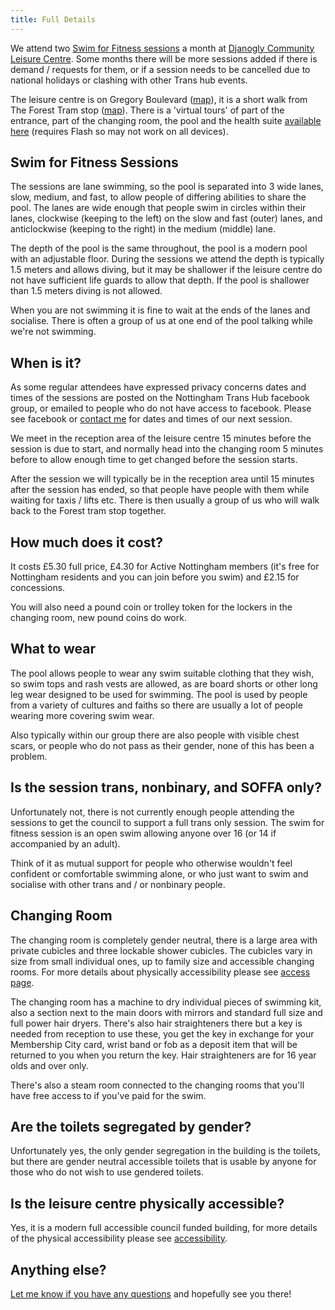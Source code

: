 ```yaml
---
title: Full Details
---
```


We attend two [Swim for Fitness sessions](http://gossweb.nottinghamcity.gov.uk/toptask/leisureactivities/fulldetails.asp?ActivityID=6141) a month at [Djanogly Community Leisure Centre](http://www.nottinghamcity.gov.uk/leisure-centres/find-a-leisure-centre/djanogly-community-leisure-centre/). Some months there will be more sessions added if there is demand / requests for them, or if a session needs to be cancelled due to national holidays or clashing with other Trans hub events.

The leisure centre is on Gregory Boulevard ([map](https://goo.gl/maps/8Ng2WuYCEcw)), it is a short walk from The Forest Tram stop ([map](https://goo.gl/maps/66aXgiwNBwF2)). There is a 'virtual tours' of part of the entrance, part of the changing room, the pool and the health suite [available here](http://gossweb.nottinghamcity.gov.uk/virtualtours/djanoglyvtour/start.html) (requires Flash so may not work on all devices).

## Swim for Fitness Sessions

The sessions are lane swimming, so the pool is separated into 3 wide lanes, slow, medium, and fast, to allow people of differing abilities to share the pool. The lanes are wide enough that people swim in circles within their lanes, clockwise (keeping to the left) on the slow and fast (outer) lanes, and anticlockwise (keeping to the right) in the medium (middle) lane.

The depth of the pool is the same throughout, the pool is a modern pool with an adjustable floor. During the sessions we attend the depth is typically 1.5 meters and allows diving, but it may be shallower if the leisure centre do not have sufficient life guards to allow that depth. If the pool is shallower than 1.5 meters diving is not allowed.

When you are not swimming it is fine to wait at the ends of the lanes and socialise. There is often a group of us at one end of the pool talking while we're not swimming.

## When is it?

As some regular attendees have expressed privacy concerns dates and times of the sessions are posted on the Nottingham Trans Hub facebook group, or emailed to people who do not have access to facebook. Please see facebook or [contact me](/contact) for dates and times of our next session.

We meet in the reception area of the leisure centre 15 minutes before the session is due to start, and normally head into the changing room 5 minutes before to allow enough time to get changed before the session starts.

After the session we will typically be in the reception area until 15 minutes after the session has ended, so that people have people with them while waiting for taxis / lifts etc. There is then usually a group of us who will walk back to the Forest tram stop together.

## How much does it cost?

It costs £5.30 full price, £4.30 for Active Nottingham members (it's free for Nottingham residents and you can join before you swim) and £2.15 for concessions. 

You will also need a pound coin or trolley token for the lockers in the changing room, new pound coins do work.

## What to wear

The pool allows people to wear any swim suitable clothing that they wish, so swim tops and rash vests are allowed, as are board shorts or other long leg wear designed to be used for swimming. The pool is used by people from a variety of cultures and faiths so there are usually a lot of people wearing more covering swim wear.

Also typically within our group there are also people with visible chest scars, or people who do not pass as their gender, none of this has been a problem.

## Is the session trans, nonbinary, and SOFFA only?

Unfortunately not, there is not currently enough people attending the sessions to get the council to support a full trans only session. The swim for fitness session is an open swim allowing anyone over 16 (or 14 if accompanied by an adult).

Think of it as mutual support for people who otherwise wouldn't feel confident or comfortable swimming alone, or who just want to swim and socialise with other trans and / or nonbinary people.

## Changing Room

The changing room is completely gender neutral, there is a large area with private cubicles and three lockable shower cubicles. The cubicles vary in size from small individual ones, up to family size and accessible changing rooms. For more details about physically accessibility please see [access page](/access).

The changing room has a machine to dry individual pieces of swimming kit, also a section next to the main doors with mirrors and standard full size and full power hair dryers. There's also hair straighteners there but a key is needed from reception to use these, you get the key in exchange for your Membership City card, wrist band or fob as a deposit item that will be returned to you when you return the key. Hair straighteners are for 16 year olds and over only.

There's also a steam room connected to the changing rooms that you'll have free access to if you've paid for the swim.

## Are the toilets segregated by gender?

Unfortunately yes, the only gender segregation in the building is the toilets, but there are gender neutral accessible toilets that is usable by anyone for those who do not wish to use gendered toilets. 

## Is the leisure centre physically accessible?

Yes, it is a modern full accessible council funded building, for more details of the physical accessibility please see [accessibility](/access).

## Anything else?

[Let me know if you have any questions](/contact) and hopefully see you there!
